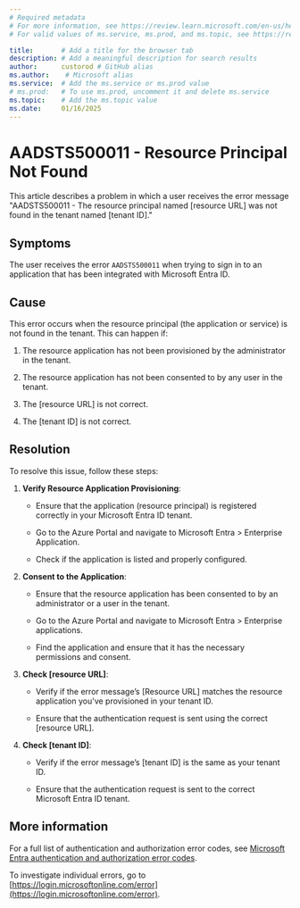 ```yaml
---
# Required metadata
# For more information, see https://review.learn.microsoft.com/en-us/help/platform/learn-editor-add-metadata?branch=main
# For valid values of ms.service, ms.prod, and ms.topic, see https://review.learn.microsoft.com/en-us/help/platform/metadata-taxonomies?branch=main

title:       # Add a title for the browser tab
description: # Add a meaningful description for search results
author:      custorod # GitHub alias
ms.author:    # Microsoft alias
ms.service:  # Add the ms.service or ms.prod value
# ms.prod:   # To use ms.prod, uncomment it and delete ms.service
ms.topic:    # Add the ms.topic value
ms.date:     01/16/2025
---
```


# AADSTS500011 - Resource Principal Not Found

This article describes a problem in which a user receives the error message "AADSTS500011 - The resource principal named [resource URL] was not found in the tenant named [tenant ID]."

## Symptoms

The user receives the error `AADSTS500011` when trying to sign in to an application that has been integrated with Microsoft Entra ID.

## Cause

This error occurs when the resource principal (the application or service) is not found in the tenant. This can happen if:
1. The resource application has not been provisioned by the administrator in the tenant.

1. The resource application has not been consented to by any user in the tenant.

1. The [resource URL] is not correct.

1. The [tenant ID] is not correct.

## Resolution

To resolve this issue, follow these steps:

1. **Verify Resource Application Provisioning**: 

   - Ensure that the application (resource principal) is registered correctly in your Microsoft Entra ID tenant.
      
   - Go to the Azure Portal and navigate to Microsoft Entra > Enterprise Application.
      
   - Check if the application is listed and properly configured.
      
1. **Consent to the Application**:
   - Ensure that the resource application has been consented to by an administrator or a user in the tenant.
      
   - Go to the Azure Portal and navigate to Microsoft Entra > Enterprise applications.
   - Find the application and ensure that it has the necessary permissions and consent.

1. **Check [resource URL]**:
   - Verify if the error message’s [Resource URL] matches the resource application you've provisioned in your tenant ID.
      
   - Ensure that the authentication request is sent using the correct [resource URL].
      
1. **Check [tenant ID]**:
   - Verify if the error message’s [tenant ID] is the same as your tenant ID.
      
   - Ensure that the authentication request is sent to the correct Microsoft Entra ID tenant.
      
## More information

For a full list of authentication and authorization error codes, see [Microsoft Entra authentication and authorization error codes](/azure/active-directory/develop/reference-error-codes).

To investigate individual errors, go to [https://login.microsoftonline.com/error](https://login.microsoftonline.com/error).
